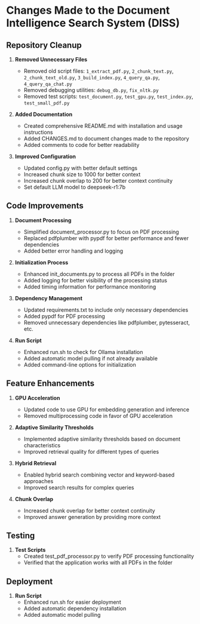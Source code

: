 # Changes Made to the Document Intelligence Search System (DISS)

## Repository Cleanup

1. **Removed Unnecessary Files**
   - Removed old script files: `1_extract_pdf.py`, `2_chunk_text.py`, `2_chunk_text_old.py`, `3_build_index.py`, `4_query_qa.py`, `4_query_qa_chat.py`
   - Removed debugging utilities: `debug_db.py`, `fix_nltk.py`
   - Removed test scripts: `test_document.py`, `test_gpu.py`, `test_index.py`, `test_small_pdf.py`

2. **Added Documentation**
   - Created comprehensive README.md with installation and usage instructions
   - Added CHANGES.md to document changes made to the repository
   - Added comments to code for better readability

3. **Improved Configuration**
   - Updated config.py with better default settings
   - Increased chunk size to 1000 for better context
   - Increased chunk overlap to 200 for better context continuity
   - Set default LLM model to deepseek-r1:7b

## Code Improvements

1. **Document Processing**
   - Simplified document_processor.py to focus on PDF processing
   - Replaced pdfplumber with pypdf for better performance and fewer dependencies
   - Added better error handling and logging

2. **Initialization Process**
   - Enhanced init_documents.py to process all PDFs in the folder
   - Added logging for better visibility of the processing status
   - Added timing information for performance monitoring

3. **Dependency Management**
   - Updated requirements.txt to include only necessary dependencies
   - Added pypdf for PDF processing
   - Removed unnecessary dependencies like pdfplumber, pytesseract, etc.

4. **Run Script**
   - Enhanced run.sh to check for Ollama installation
   - Added automatic model pulling if not already available
   - Added command-line options for initialization

## Feature Enhancements

1. **GPU Acceleration**
   - Updated code to use GPU for embedding generation and inference
   - Removed multiprocessing code in favor of GPU acceleration

2. **Adaptive Similarity Thresholds**
   - Implemented adaptive similarity thresholds based on document characteristics
   - Improved retrieval quality for different types of queries

3. **Hybrid Retrieval**
   - Enabled hybrid search combining vector and keyword-based approaches
   - Improved search results for complex queries

4. **Chunk Overlap**
   - Increased chunk overlap for better context continuity
   - Improved answer generation by providing more context

## Testing

1. **Test Scripts**
   - Created test_pdf_processor.py to verify PDF processing functionality
   - Verified that the application works with all PDFs in the folder

## Deployment

1. **Run Script**
   - Enhanced run.sh for easier deployment
   - Added automatic dependency installation
   - Added automatic model pulling
